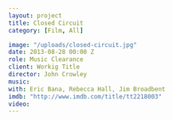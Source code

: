 ```yaml
---
layout: project
title: Closed Circuit
category: [Film, All]

image: "/uploads/closed-circuit.jpg"
date: 2013-08-28 00:00 Z
role: Music Clearance
client: Workig Title
director: John Crowley
music: 
with: Eric Bana, Rebecca Hall, Jim Broadbent
imdb: "http://www.imdb.com/title/tt2218003"
video: 
---
```



